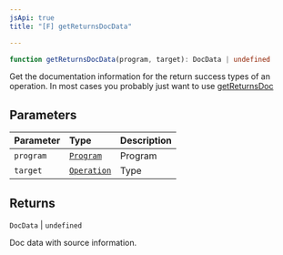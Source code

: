 ```yaml
---
jsApi: true
title: "[F] getReturnsDocData"

---
```

```ts
function getReturnsDocData(program, target): DocData | undefined
```

Get the documentation information for the return success types of an operation. In most cases you probably just want to use [getReturnsDoc](getReturnsDoc.md)

## Parameters

| Parameter | Type | Description |
| :------ | :------ | :------ |
| `program` | [`Program`](../interfaces/Program.md) | Program |
| `target` | [`Operation`](../interfaces/Operation.md) | Type |

## Returns

`DocData` \| `undefined`

Doc data with source information.
